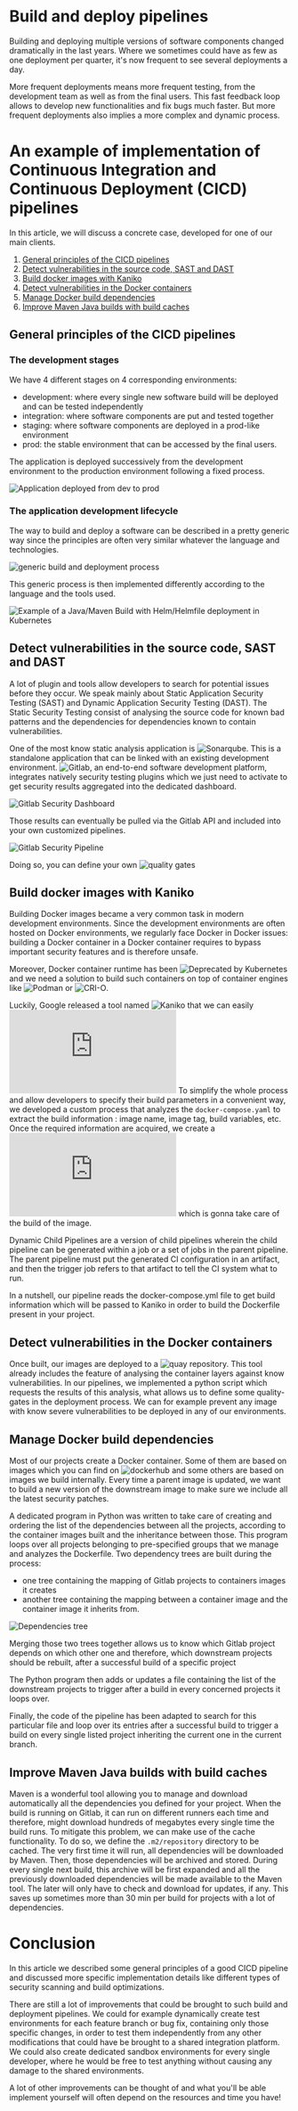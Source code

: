 # Build and deploy pipelines

Building and deploying multiple versions of software components changed dramatically in the last years.
Where we sometimes could have as few as one deployment per quarter, it's now frequent to see several deployments a day.

More frequent deployments means more frequent testing, from the development team as well as from the final users.
This fast feedback loop allows to develop new functionalities and fix bugs much faster.
But more frequent deployments also implies a more complex and dynamic process.

# An example of implementation of Continuous Integration and Continuous Deployment (CICD) pipelines

In this article, we will discuss a concrete case, developed for one of our main clients.

1. [General principles of the CICD pipelines](#General-principles-of-the-CICD-pipelines)
2. [Detect vulnerabilities in the source code, SAST and DAST](#detect-vulnerabilities-in-the-source-code-sast-and-dast)
3. [Build docker images with Kaniko](#Build-Docker-images-with-Kaniko)
4. [Detect vulnerabilities in the Docker containers](#Detect-vulnerabilities-in-the-Docker-containers)
5. [Manage Docker build dependencies](#Manage-Docker-build-dependencies)
6. [Improve Maven Java builds with build caches](#Improve-Maven-Java-builds-with-build-caches)

## General principles of the CICD pipelines

### The development stages

We have 4 different stages on 4 corresponding environments:
- development: where every single new software build will be deployed and can be tested independently 
- integration: where software components are put and tested together
- staging: where software components are deployed in a prod-like environment
- prod: the stable environment that can be accessed by the final users.

The application is deployed successively from the development environment to the production environment
following a fixed process.

![Application deployed from dev to prod](./C2C-Blog-article_Deployment-from-dev-to-prod.png)

### The application development lifecycle

The way to build and deploy a software can be described in a pretty generic way since the principles are often
very similar whatever the language and technologies.

![generic build and deployment process](./C2C-Blog-article_source_code_to_deployed_app_principle.png)

This generic process is then implemented differently according to the language and the tools used.

![Example of a Java/Maven Build with Helm/Helmfile deployment in Kubernetes](./C2C-Blog-article_source_code_to_deployed_app_example.png)

## Detect vulnerabilities in the source code, SAST and DAST

A lot of plugin and tools allow developers to search for potential issues before they occur.
We speak mainly about Static Application Security Testing (SAST) and Dynamic Application Security Testing (DAST).
The Static Security Testing consist of analysing the source code for known bad patterns and the dependencies for
dependencies known to contain vulnerabilities.

One of the most know static analysis application is ![Sonarqube](https://www.sonarsource.com/products/sonarqube/). This is a standalone application that can be linked with an
existing development environment. ![Gitlab](https://about.gitlab.com), an end-to-end software development platform, integrates natively security testing
plugins which we just need to activate to get security results aggregated into the dedicated dashboard.

![Gitlab Security Dashboard](./Gitlab_sec_dashboard.png)

Those results can eventually be pulled via the Gitlab API and included into your own customized pipelines.

![Gitlab Security Pipeline](./Gitlab_sec_pipeline.png)

Doing so, you can define your own ![quality gates](https://docs.sonarqube.org/latest/user-guide/quality-gates/)

## Build docker images with Kaniko

Building Docker images became a very common task in modern development environments.
Since the development environments are often hosted on Docker environments, we regularly face Docker in Docker issues:
building a Docker container in a Docker container requires to bypass important security features and is therefore unsafe.

Moreover, Docker container runtime has been ![Deprecated by Kubernetes](https://kubernetes.io/blog/2020/12/02/dont-panic-kubernetes-and-docker/) and we need a solution to build such containers on top of container engines like ![Podman](https://podman.io/) or ![CRI-O](https://cri-o.io/).

Luckily, Google released a tool named ![Kaniko](https://github.com/GoogleContainerTools/kaniko) that we can easily ![use from Gitlab](https://docs.gitlab.com/ee/ci/docker/using_kaniko.html)
To simplify the whole process and allow developers to specify their build parameters in a convenient way, we developed a
custom process that analyzes the `docker-compose.yaml` to extract the build information : image name, image tag, build variables, etc.
Once the required information are acquired, we create a ![dynamic child pipeline](https://docs.gitlab.com/ee/ci/pipelines/downstream_pipelines.html#dynamic-child-pipelines) which is gonna take care of the build of the image.

Dynamic Child Pipelines are a version of child pipelines wherein the child pipeline can be generated within a job or a set of jobs in the parent pipeline. The parent pipeline must put the generated CI configuration in an artifact, and then the trigger job refers to that artifact to tell the CI system what to run.

In a nutshell, our pipeline reads the docker-compose.yml file to get build information which will be passed to Kaniko in order to build the Dockerfile present in your project.

## Detect vulnerabilities in the Docker containers

Once built, our images are deployed to a ![quay](https://quay.io) repository. This tool already includes the feature of analysing the container layers against know vulnerabilities. In our pipelines, we implemented a python script which requests the results of this analysis, what allows us to define some quality-gates in the deployment process. We can for example prevent any image with know severe vulnerabilities to be deployed in any of our environments.

## Manage Docker build dependencies

Most of our projects create a Docker container. Some of them are based on images which you can find on ![dockerhub](https://hub.docker.com/) and some others are based on images we build internally. Every time a parent image is updated, we want to build a new version of the downstream image to make sure we include all the latest security patches.

A dedicated program in Python was written to take care of creating and ordering the list of the dependencies between all the projects, according to the container images built and the inheritance between those. This program loops over all projects belonging to pre-specified groups that we manage and analyzes the Dockerfile. Two dependency trees are built during the process:
- one tree containing the mapping of Gitlab projects to containers images it creates
- another tree containing the mapping between a container image and the container image it inherits from.

![Dependencies tree](./Build-dependencies-tree.png)

Merging those two trees together allows us to know which Gitlab project depends on which other one and therefore, which downstream projects should be rebuilt, after a successful build of a specific project

The Python program then adds or updates a file containing the list of the downstream projects to trigger after a build in every concerned projects it loops over.

Finally, the code of the pipeline has been adapted to search for this particular file and loop over its entries after a successful build to trigger a build on every single listed project inheriting the current one in the current branch.

## Improve Maven Java builds with build caches

Maven is a wonderful tool allowing you to manage and download automatically all the dependencies you defined for your project.
When the build is running on Gitlab, it can run on different runners each time and therefore, might download hundreds of megabytes
every single time the build runs.
To mitigate this problem, we can make use of the cache functionality. To do so, we define the `.m2/repository` directory to be cached.
The very first time it will run, all dependencies will be downloaded by Maven. Then, those dependencies will be archived and stored.
During every single next build, this archive will be first expanded and all the previously downloaded dependencies will be made available
to the Maven tool. The later will only have to check and download for updates, if any.
This saves up sometimes more than 30 min per build for projects with a lot of dependencies.

# Conclusion

In this article we described some general principles of a good CICD pipeline and discussed more specific implementation details like different types of security scanning and build optimizations.

There are still a lot of improvements that could be brought to such build and deployment pipelines. We could for example dynamically create test environments for each feature branch or bug fix, containing only those specific changes, in order to test them independently from any other modifications that could have be brought to a shared integration platform.
We could also create dedicated sandbox environments for every single developer, where he would be free to test anything without causing any damage to the shared environments.

A lot of other improvements can be thought of and what you'll be able implement yourself will often depend on the resources and time you have!
